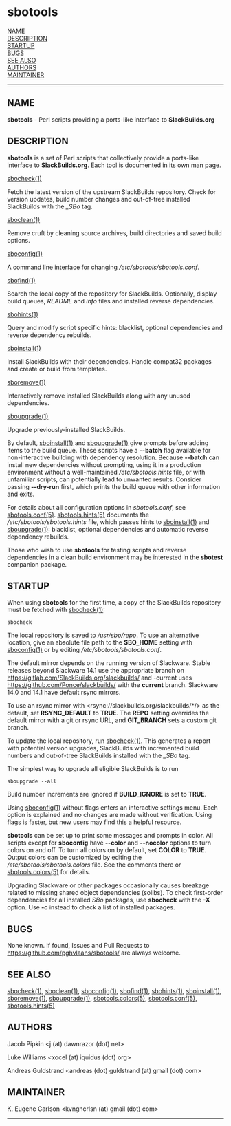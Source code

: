 # sbotools

[NAME](#name)\
[DESCRIPTION](#description)\
[STARTUP](#startup)\
[BUGS](#bugs)\
[SEE ALSO](#see-also)\
[AUTHORS](#authors)\
[MAINTAINER](#maintainer)

------------------------------------------------------------------------

## NAME

**sbotools** - Perl scripts providing a ports-like interface to
**SlackBuilds.org**

## DESCRIPTION

**sbotools** is a set of Perl scripts that collectively provide a
ports-like interface to **SlackBuilds.org**. Each tool is documented in
its own man page.

[sbocheck(1)](sbocheck.1.md)

Fetch the latest version of the upstream SlackBuilds repository. Check
for version updates, build number changes and out-of-tree installed
SlackBuilds with the *\_SBo* tag.

[sboclean(1)](sboclean.1.md)

Remove cruft by cleaning source archives, build directories and saved
build options.

[sboconfig(1)](sboconfig.1.md)

A command line interface for changing */etc/sbotools/sbotools.conf*.

[sbofind(1)](sbofind.1.md)

Search the local copy of the repository for SlackBuilds. Optionally,
display build queues, *README* and *info* files and installed reverse
dependencies.

[sbohints(1)](sbohints.1.md)

Query and modify script specific hints: blacklist, optional dependencies
and reverse dependency rebuilds.

[sboinstall(1)](sboinstall.1.md)

Install SlackBuilds with their dependencies. Handle compat32 packages
and create or build from templates.

[sboremove(1)](sboremove.1.md)

Interactively remove installed SlackBuilds along with any unused
dependencies.

[sboupgrade(1)](sboupgrade.1.md)

Upgrade previously-installed SlackBuilds.

By default, [sboinstall(1)](sboinstall.1.md) and [sboupgrade(1)](sboupgrade.1.md) give prompts before
adding items to the build queue. These scripts have a **\--batch** flag
available for non-interactive building with dependency resolution.
Because **\--batch** can install new dependencies without prompting,
using it in a production environment without a well-maintained
*/etc/sbotools.hints* file, or with unfamiliar scripts, can potentially
lead to unwanted results. Consider passing **\--dry-run** first, which
prints the build queue with other information and exits.

For details about all configuration options in *sbotools.conf*, see
[sbotools.conf(5)](sbotools.conf.5.md). [sbotools.hints(5)](sbotools.hints.5.md) documents the
*/etc/sbotools/sbotools.hints* file, which passes hints to
[sboinstall(1)](sboinstall.1.md) and [sboupgrade(1)](sboupgrade.1.md): blacklist, optional
dependencies and automatic reverse dependency rebuilds.

Those who wish to use **sbotools** for testing scripts and reverse
dependencies in a clean build environment may be interested in the
**sbotest** companion package.

## STARTUP

When using **sbotools** for the first time, a copy of the SlackBuilds
repository must be fetched with [sbocheck(1)](sbocheck.1.md):

    sbocheck

The local repository is saved to */usr/sbo/repo*. To use an alternative
location, give an absolute file path to the **SBO_HOME** setting with
[sboconfig(1)](sboconfig.1.md) or by editing */etc/sbotools/sbotools.conf*.

The default mirror depends on the running version of Slackware. Stable
releases beyond Slackware 14.1 use the appropriate branch on
<https://gitlab.com/SlackBuilds.org/slackbuilds/> and -current uses
<https://github.com/Ponce/slackbuilds/> with the **current** branch.
Slackware 14.0 and 14.1 have default rsync mirrors.

To use an rsync mirror with \<rsync://slackbuilds.org/slackbuilds/\*/\>
as the default, set **RSYNC_DEFAULT** to **TRUE**. The **REPO** setting
overrides the default mirror with a git or rsync URL, and **GIT_BRANCH**
sets a custom git branch.

To update the local repository, run [sbocheck(1)](sbocheck.1.md). This generates a
report with potential version upgrades, SlackBuilds with incremented
build numbers and out-of-tree SlackBuilds installed with the *\_SBo*
tag.

The simplest way to upgrade all eligible SlackBuilds is to run

    sboupgrade --all

Build number increments are ignored if **BUILD_IGNORE** is set to
**TRUE**.

Using [sboconfig(1)](sboconfig.1.md) without flags enters an interactive settings
menu. Each option is explained and no changes are made without
verification. Using flags is faster, but new users may find this a
helpful resource.

**sbotools** can be set up to print some messages and prompts in color.
All scripts except for **sboconfig** have **\--color** and
**\--nocolor** options to turn colors on and off. To turn all colors on
by default, set **COLOR** to **TRUE**. Output colors can be customized
by editing the */etc/sbotools/sbotools.colors* file. See the comments
there or [sbotools.colors(5)](sbotools.colors.5.md) for details.

Upgrading Slackware or other packages occasionally causes breakage
related to missing shared object dependencies (solibs). To check
first-order dependencies for all installed *SBo* packages, use
**sbocheck** with the **-X** option. Use **-c** instead to check a list
of installed packages.

## BUGS

None known. If found, Issues and Pull Requests to
<https://github.com/pghvlaans/sbotools/> are always welcome.

## SEE ALSO

[sbocheck(1)](sbocheck.1.md), [sboclean(1)](sboclean.1.md), [sboconfig(1)](sboconfig.1.md), [sbofind(1)](sbofind.1.md), [sbohints(1)](sbohints.1.md),
[sboinstall(1)](sboinstall.1.md), [sboremove(1)](sboremove.1.md), [sboupgrade(1)](sboupgrade.1.md), [sbotools.colors(5)](sbotools.colors.5.md),
[sbotools.conf(5)](sbotools.conf.5.md), [sbotools.hints(5)](sbotools.hints.5.md)

## AUTHORS

Jacob Pipkin \<j (at) dawnrazor (dot) net\>

Luke Williams \<xocel (at) iquidus (dot) org\>

Andreas Guldstrand \<andreas (dot) guldstrand (at) gmail (dot) com\>

## MAINTAINER

K. Eugene Carlson \<kvngncrlsn (at) gmail (dot) com\>

------------------------------------------------------------------------
